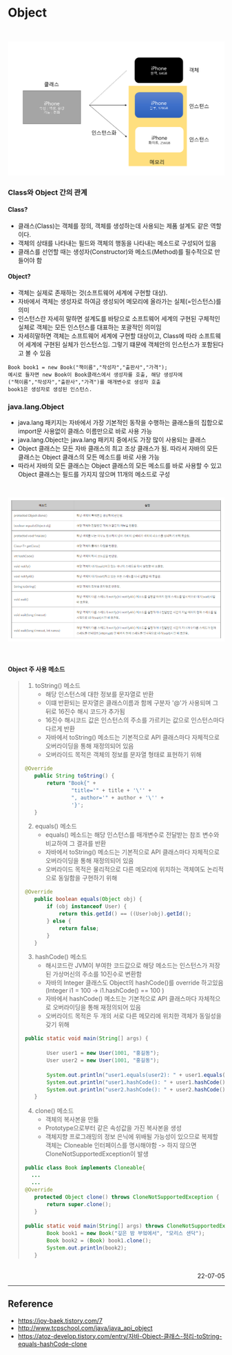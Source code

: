 # Object

<br>

![Class-Objct](./img/class-object.png)

### Class와 Object 간의 관계
#### Class?
- 클래스(Class)는 객체를 정의, 객체를 생성하는데 사용되는 제품 설계도 같은 역할이다.
- 객체의 상태를 나타내는 필드와 객체의 행동을 나타내는 메소드로 구성되어 있음
- 클래스를 선언할 때는 생성자(Constructor)와 메소드(Method)를 필수적으로 만들어야 함
#### Object?
- 객체는 실제로 존재하는 것(소프트웨어 세계에 구현할 대상).
- 자바에서 객체는 생성자로 하여금 생성되어 메모리에 올라가는 실체(=인스턴스)를 의미
- 인스턴스란 자세히 말하면 설계도를 바탕으로 소프트웨어 세계의 구현된 구체적인 실체로 객체는 모든 인스턴스를 대표하는 포괄적인 의미임
- 자세히말하면 객체는 소프트웨어 세계에 구현할 대상이고, Class에 따라 소프트웨어 세계에 구현된 실체가 인스턴스임. 그렇기 떄문에 객체안의 인스턴스가 포함된다고 볼 수 있음
```
Book book1 = new Book("책이름","작성자","출판사","가격");
예시로 들자면 new Book이 Book클래스에서 생성자를 호출, 해당 생성자에
("책이름","작성자","출판사","가격")를 매개변수로 생성자 호출
book1은 생성자로 생성된 인스턴스.
```

### java.lang.Object
- java.lang 패키지는 자바에서 가장 기본적인 동작을 수행하는 클래스들의 집합으로 import문 사용없이 클래스 이름만으로 바로 사용 가능
- java.lang.Object는 java.lang 패키지 중에서도 가장 많이 사용되는 클래스
- Object 클래스는 모든 자바 클래스의 최고 조상 클래스가 됨. 따라서 자바의 모든 클래스는 Object 클래스의 모든 메소드를 바로 사용 가능
- 따라서 자바의 모든 클래스는 Object 클래스의 모든 메소드를 바로 사용할 수 있고 Object 클래스는 필드를 가지지 않으며 11개의 메소드로 구성

<br>

![java.lang.Object Method](./img/java_object_method.PNG)

<br>

#### Object 주 사용 메소드 
>1. toString() 메소드
>       - 해당 인스턴스에 대한 정보를 문자열로 반환 
>       - 이떄 반환되는 문자열은 클래스이름과 함께 구분자 '@'가 사용되며 그 뒤로 16진수 해시 코드가 추가됨 
>       - 16진수 해시코드 값은 인스턴스의 주소를 가르키는 값으로 인스턴스마다 다르게 반환
>       - 자바에서 toString() 메소드는 기본적으로 API 클래스마다 자체적으로 오버라이딩을 통해 재정의되어 있음
>       - 오버라이드 목적은 객체의 정보를 문자열 형태로 표현하기 위해
>```java
>@Override
>    public String toString() {
>        return "Book{" +
>                "title='" + title + '\'' +
>                ", author='" + author + '\'' +
>                '}';
>    }
>```
>2. equals() 메소드
>       - equals() 메소드는 해당 인스턴스를 매개변수로 전달받는 참조 변수와 비교하여 그 결과를 반환
>       - 자바에서 toString() 메소드는 기본적으로 API 클래스마다 자체적으로 오버라이딩을 통해 재정의되어 있음
>       - 오버라이드 목적은 물리적으로 다른 메모리에 위치하는 객체여도 논리적으로 동일함을 구현하기 위해
>```java
>@Override
>    public boolean equals(Object obj) {
>        if (obj instanceof User) {
>            return this.getId() == ((User)obj).getId();
>        } else {
>            return false;
>        }
>    }
>```
>3. hashCode() 메소드
>       - 해시코드란 JVM이 부여한 코드값으로 해당 메소드는 인스턴스가 저장된 가상머신의 주소를 10진수로 변환함
>       - 자바의 Integer 클래스도 Object의 hashCode()를 override 하고있음 (Integer i1 = 100 -> i1.hashCode() == 100 )
>       - 자바에서 hashCode() 메소드는 기본적으로 API 클래스마다 자체적으로 오버라이딩을 통해 재정의되어 있음
>       - 오버라이드 목적은 두 개의 서로 다른 메모리에 위치한 객체가 동일성을 갖기 위해
>```java
>public static void main(String[] args) {
>
>        User user1 = new User(1001, "홍길동");
>        User user2 = new User(1001, "홍길동");
>
>        System.out.println("user1.equals(user2): " + user1.equals(user2)); // true 로 나오지만 hashCode는 주소값이므로 아래 해쉬코드값은 다름
>        System.out.println("user1.hashCode(): " + user1.hashCode());
>        System.out.println("user2.hashCode(): " + user2.hashCode());
>    }
>```
>4. clone() 메소드
>       - 객체의 복사본을 만듦
>       - Prototype으로부터 같은 속성값을 가진 복사본을 생성
>       - 객체지향 프로그래밍의 정보 은닉에 위배될 가능성이 있으므로 복제할 객체는 Cloneable 인터페이스를 명시해야함 -> 하지 않으면 CloneNotSupportedException이 발생
>```java
>public class Book implements Cloneable{
>   ...
>   ...
> @Override
>    protected Object clone() throws CloneNotSupportedException {
>        return super.clone();
>    }
>
> public static void main(String[] args) throws CloneNotSupportedException {
>        Book book1 = new Book("깊은 밤 부엌에서", "모리스 샌닥");
>        Book book2 = (Book) book1.clone();
>        System.out.println(book2);
>    }
>```
<br>

<div style="text-align: right">22-07-05</div>

-------

## Reference
- https://joy-baek.tistory.com/7
- http://www.tcpschool.com/java/java_api_object
- https://atoz-develop.tistory.com/entry/자바-Object-클래스-정리-toString-equals-hashCode-clone